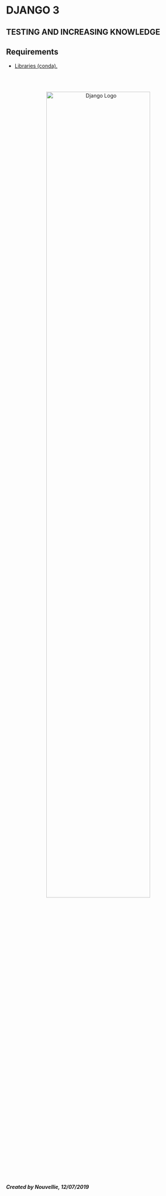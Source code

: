 # DJANGO 3
## TESTING AND INCREASING KNOWLEDGE

## Requirements
- [Libraries (conda).](https://github.com/Nouvellie/django3/blob/master/requirements/nouvellielibs.yml)


<br><br><p align="center">
  <img width="75%" height="75%" src="https://static.djangoproject.com/img/logos/django-logo-negative.svg" alt="Django Logo">
</p>

<br><br>
***Created by Nouvellie, 12/07/2019***